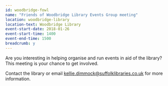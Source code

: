```yaml
---
id: woodbridge-fowl
name: "Friends of Woodbridge Library Events Group meeting"
location: woodbridge-library
location-text: Woodbridge Library
event-start-date: 2018-01-26
event-start-time: 1400
event-end-time: 1500
breadcrumb: y
---
```


Are you interesting in helping organise and run events in aid of the library? This meeting is your chance to get involved.

Contact the library or email kellie.dimmock@suffolklibraries.co.uk for more information.

